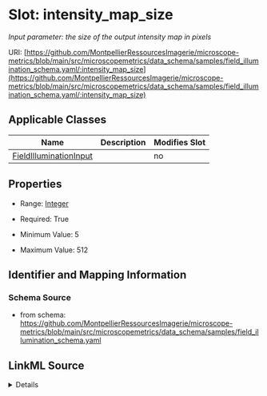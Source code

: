# Slot: intensity_map_size


_Input parameter: the size of the output intensity map in pixels_



URI: [https://github.com/MontpellierRessourcesImagerie/microscope-metrics/blob/main/src/microscopemetrics/data_schema/samples/field_illumination_schema.yaml/:intensity_map_size](https://github.com/MontpellierRessourcesImagerie/microscope-metrics/blob/main/src/microscopemetrics/data_schema/samples/field_illumination_schema.yaml/:intensity_map_size)



<!-- no inheritance hierarchy -->




## Applicable Classes

| Name | Description | Modifies Slot |
| --- | --- | --- |
[FieldIlluminationInput](FieldIlluminationInput.md) |  |  no  |







## Properties

* Range: [Integer](Integer.md)

* Required: True

* Minimum Value: 5

* Maximum Value: 512





## Identifier and Mapping Information







### Schema Source


* from schema: https://github.com/MontpellierRessourcesImagerie/microscope-metrics/blob/main/src/microscopemetrics/data_schema/samples/field_illumination_schema.yaml




## LinkML Source

<details>
```yaml
name: intensity_map_size
description: 'Input parameter: the size of the output intensity map in pixels'
from_schema: https://github.com/MontpellierRessourcesImagerie/microscope-metrics/blob/main/src/microscopemetrics/data_schema/samples/field_illumination_schema.yaml
rank: 1000
multivalued: false
ifabsent: int(64)
alias: intensity_map_size
domain_of:
- FieldIlluminationInput
range: integer
required: true
minimum_value: 5
maximum_value: 512

```
</details>
